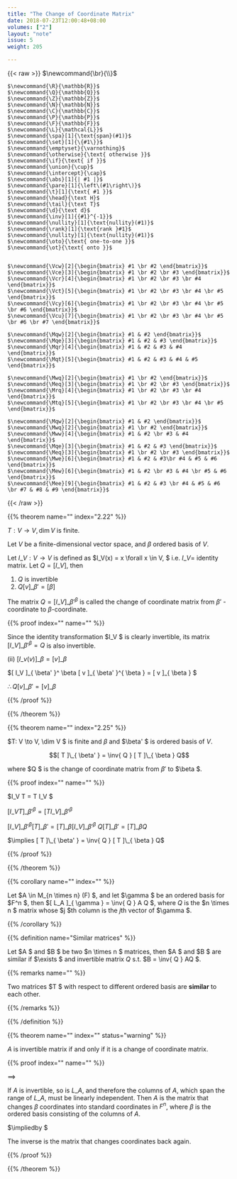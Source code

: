 ```yaml
---
title: "The Change of Coordinate Matrix"
date: 2018-07-23T12:00:48+08:00
volumes: ["2"]
layout: "note"
issue: 5
weight: 205

---
```


<!--more-->

<div class="latex-macros">
  {{< raw >}}
    $\newcommand{\br}{\\}$

    $\newcommand{\R}{\mathbb{R}}$
    $\newcommand{\Q}{\mathbb{Q}}$
    $\newcommand{\Z}{\mathbb{Z}}$
    $\newcommand{\N}{\mathbb{N}}$
    $\newcommand{\C}{\mathbb{C}}$
    $\newcommand{\P}{\mathbb{P}}$
    $\newcommand{\F}{\mathbb{F}}$
    $\newcommand{\L}{\mathcal{L}}$
    $\newcommand{\spa}[1]{\text{span}(#1)}$
    $\newcommand{\set}[1]{\{#1\}}$
    $\newcommand{\emptyset}{\varnothing}$
    $\newcommand{\otherwise}{\text{ otherwise }}$
    $\newcommand{\if}{\text{ if }}$
    $\newcommand{\union}{\cup}$
    $\newcommand{\intercept}{\cap}$
    $\newcommand{\abs}[1]{| #1 |}$
    $\newcommand{\pare}[1]{\left\(#1\right\)}$
    $\newcommand{\t}[1]{\text{ #1 }}$
    $\newcommand{\head}{\text H}$
    $\newcommand{\tail}{\text T}$
    $\newcommand{\d}{\text d}$
    $\newcommand{\inv}[1]{{#1}^{-1}}$
    $\newcommand{\nullity}[1]{\text{nullity}(#1)}$
    $\newcommand{\rank}[1]{\text{rank }#1}$
    $\newcommand{\nullity}[1]{\text{nullity}(#1)}$
    $\newcommand{\oto}{\text{ one-to-one }}$
    $\newcommand{\ot}{\text{ onto }}$


    $\newcommand{\Vcw}[2]{\begin{bmatrix} #1 \br #2 \end{bmatrix}}$
    $\newcommand{\Vce}[3]{\begin{bmatrix} #1 \br #2 \br #3 \end{bmatrix}}$
    $\newcommand{\Vcr}[4]{\begin{bmatrix} #1 \br #2 \br #3 \br #4 \end{bmatrix}}$
    $\newcommand{\Vct}[5]{\begin{bmatrix} #1 \br #2 \br #3 \br #4 \br #5 \end{bmatrix}}$
    $\newcommand{\Vcy}[6]{\begin{bmatrix} #1 \br #2 \br #3 \br #4 \br #5 \br #6 \end{bmatrix}}$
    $\newcommand{\Vcu}[7]{\begin{bmatrix} #1 \br #2 \br #3 \br #4 \br #5 \br #6 \br #7 \end{bmatrix}}$

    $\newcommand{\Mqw}[2]{\begin{bmatrix} #1 & #2 \end{bmatrix}}$
    $\newcommand{\Mqe}[3]{\begin{bmatrix} #1 & #2 & #3 \end{bmatrix}}$
    $\newcommand{\Mqr}[4]{\begin{bmatrix} #1 & #2 & #3 & #4 \end{bmatrix}}$
    $\newcommand{\Mqt}[5]{\begin{bmatrix} #1 & #2 & #3 & #4 & #5 \end{bmatrix}}$

    $\newcommand{\Mwq}[2]{\begin{bmatrix} #1 \br #2 \end{bmatrix}}$
    $\newcommand{\Meq}[3]{\begin{bmatrix} #1 \br #2 \br #3 \end{bmatrix}}$
    $\newcommand{\Mrq}[4]{\begin{bmatrix} #1 \br #2 \br #3 \br #4 \end{bmatrix}}$
    $\newcommand{\Mtq}[5]{\begin{bmatrix} #1 \br #2 \br #3 \br #4 \br #5 \end{bmatrix}}$

    $\newcommand{\Mqw}[2]{\begin{bmatrix} #1 & #2 \end{bmatrix}}$
    $\newcommand{\Mwq}[2]{\begin{bmatrix} #1 \br #2 \end{bmatrix}}$
    $\newcommand{\Mww}[4]{\begin{bmatrix} #1 & #2 \br #3 & #4 \end{bmatrix}}$
    $\newcommand{\Mqe}[3]{\begin{bmatrix} #1 & #2 & #3 \end{bmatrix}}$
    $\newcommand{\Meq}[3]{\begin{bmatrix} #1 \br #2 \br #3 \end{bmatrix}}$
    $\newcommand{\Mwe}[6]{\begin{bmatrix} #1 & #2 & #3\br #4 & #5 & #6 \end{bmatrix}}$
    $\newcommand{\Mew}[6]{\begin{bmatrix} #1 & #2 \br #3 & #4 \br #5 & #6 \end{bmatrix}}$
    $\newcommand{\Mee}[9]{\begin{bmatrix} #1 & #2 & #3 \br #4 & #5 & #6 \br #7 & #8 & #9 \end{bmatrix}}$
  {{< /raw >}}
</div>

{{% theorem name="" index="2.22" %}}

$T:V \to V, \dim V$ is finite.

Let $V$ be a finite-dimensional vector space, and $\beta$ ordered basis of $V$.

Let $I\_V: V \to V$ is defined as  $I\_V(x) = x \forall x \in V, $ i.e. $I\_V =$ identity matrix. Let $Q = [I\_V]$, then

1. $Q$ is invertible
2. $Q [ v ]\_{ \beta' } = [ \beta ]$

The matrix $Q= [ I\_V ]\_{ \beta' }^{ \beta }$ is called the change of coordinate matrix from $\beta'$ -coordinate to $\beta$-coordinate.

{{% proof index="" name="" %}}

Since the identity transformation $I\_V $ is clearly invertible, its matrix $[ I\_V ]\_{ \beta' }^{ \beta } = Q$ is also invertible.

(ii) $[ I\_v(v) ]\_{ \beta } = [ v ]\_{ \beta }$

$[ I\_V ]\_{ \beta'  }^ \beta [ v ]\_{ \beta' }^{ \beta } = [ v ]\_{ \beta } $

$\therefore Q[v]\_\beta' = [ v ]\_{ \beta }$

{{% /proof %}}

{{% /theorem %}}

{{% theorem name="" index="2.25" %}}

$T: V \to V, \dim V $ is finite and $\beta$ and $\beta' $ is ordered basis of $V$.

$$[ T ]\_{ \beta' } = \inv{ Q } [ T ]\_{ \beta } Q$$

where $Q $ is the change of coordinate matrix from $\beta'$ to $\beta $.

{{% proof index="" name="" %}}

$I\_V T = T I\_V $

$[ I\_V T ]\_{ \beta' }^{ \beta }  = [ T I\_V ]\_{ \beta' }^{ \beta }$

$[ I\_V ]\_{ \beta' }^{ \beta } [ T ]\_{ \beta' } = [ T ]\_{ \beta } [ I\_V ]\_{ \beta' }^{ \beta }$
$Q [ T ]\_{ \beta' }  = [ T ]\_{ \beta } Q$

$\implies  [ T ]\_{ \beta' } = \inv{ Q } [ T ]\_{ \beta } Q$

{{% /proof %}}

{{% /theorem %}}

{{% corollary name="" index="" %}}

Let $A \in M\_{n \times n} (F) $, and let $\gamma $ be an ordered basis for $F^n $, then $[ L\_A ]\_{ \gamma } = \inv{ Q } A Q $, where $Q$ is the $n \times n $ matrix whose $j $th column is the $j$th vector of $\gamma $.

{{% /corollary %}}

{{% definition name="Similar matrices" %}}

Let $A $ and $B $ be two $n \times n $ matrices, then $A $ and $B $ are similar if $\exists $ and invertible matrix $Q$ s.t. $B = \inv{ Q } AQ $.

{{% remarks name="" %}}

Two matrices $T $ with respect to different ordered basis are **similar** to each other.

{{% /remarks %}}

{{% /definition %}}


{{% theorem name="" index="" status="warning" %}}

$A$ is invertible matrix if and only if it is a change of coordinate matrix.

{{% proof index="" name="" %}}

$\implies$

If $A$ is invertible, so is $L\_A$, and therefore the columns of $A$, which span the range
of $L\_A$, must be linearly independent. Then $A$ is the matrix that changes $\beta$ coordinates into standard coordinates in $F^n$, where $\beta$ is the ordered basis consisting of the columns of $A$.

$\impliedby $

The inverse is the matrix that changes coordinates back again.

{{% /proof %}}

{{% /theorem %}}

